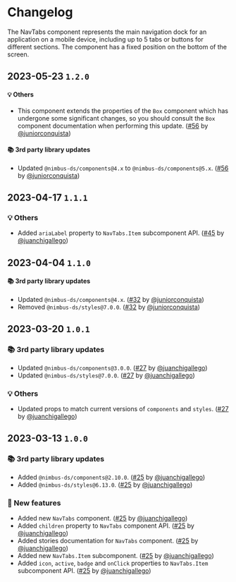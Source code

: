 # Changelog

The NavTabs component represents the main navigation dock for an application on a mobile device, including up to 5 tabs or buttons for different sections. The component has a fixed position on the bottom of the screen.

## 2023-05-23 `1.2.0`

#### 💡 Others

- This component extends the properties of the `Box` component which has undergone some significant changes, so you should consult the `Box` component documentation when performing this update. ([#56](https://github.com/TiendaNube/nimbus-patterns/pull/56) by [@juniorconquista](https://github.com/juniorconquista))

#### 📚 3rd party library updates

- Updated `@nimbus-ds/components@4.x` to `@nimbus-ds/components@5.x`. ([#56](https://github.com/TiendaNube/nimbus-patterns/pull/56) by [@juniorconquista](https://github.com/juniorconquista))

## 2023-04-17 `1.1.1`

### 💡 Others

- Added `ariaLabel` property to `NavTabs.Item` subcomponent API. ([#45](https://github.com/TiendaNube/nimbus-patterns/pull/45) by [@juanchigallego](https://github.com/juanchigallego))

## 2023-04-04 `1.1.0`

#### 📚 3rd party library updates

- Updated `@nimbus-ds/components@4.x`. ([#32](https://github.com/TiendaNube/nimbus-patterns/pull/32) by [@juniorconquista](https://github.com/juniorconquista))
- Removed `@nimbus-ds/styles@7.0.0`. ([#32](https://github.com/TiendaNube/nimbus-patterns/pull/32) by [@juniorconquista](https://github.com/juniorconquista))

## 2023-03-20 `1.0.1`

### 📚 3rd party library updates

- Updated `@nimbus-ds/components@3.0.0`. ([#27](https://github.com/TiendaNube/nimbus-patterns/pull/27) by [@juanchigallego](https://github.com/juanchigallego))
- Updated `@nimbus-ds/styles@7.0.0`. ([#27](https://github.com/TiendaNube/nimbus-patterns/pull/27) by [@juanchigallego](https://github.com/juanchigallego))

### 💡 Others

- Updated props to match current versions of `components` and `styles`. ([#27](https://github.com/TiendaNube/nimbus-patterns/pull/27) by [@juanchigallego](https://github.com/juanchigallego))

## 2023-03-13 `1.0.0`

### 📚 3rd party library updates

- Added `@nimbus-ds/components@2.10.0`. ([#25](https://github.com/TiendaNube/nimbus-patterns/pull/25) by [@juanchigallego](https://github.com/juanchigallego))
- Added `@nimbus-ds/styles@6.13.0`. ([#25](https://github.com/TiendaNube/nimbus-patterns/pull/25) by [@juanchigallego](https://github.com/juanchigallego))

### 🎉 New features

- Added new `NavTabs` component. ([#25](https://github.com/TiendaNube/nimbus-patterns/pull/25) by [@juanchigallego](https://github.com/juanchigallego))
- Added `children` property to `NavTabs` component API. ([#25](https://github.com/TiendaNube/nimbus-patterns/pull/25) by [@juanchigallego](https://github.com/juanchigallego))
- Added stories documentation for `NavTabs` component. ([#25](https://github.com/TiendaNube/nimbus-patterns/pull/25) by [@juanchigallego](https://github.com/juanchigallego))
- Added new `NavTabs.Item` subcomponent. ([#25](https://github.com/TiendaNube/nimbus-patterns/pull/25) by [@juanchigallego](https://github.com/juanchigallego))
- Added `icon`, `active`, `badge` and `onClick` properties to `NavTabs.Item` subcomponent API. ([#25](https://github.com/TiendaNube/nimbus-patterns/pull/25) by [@juanchigallego](https://github.com/juanchigallego))
